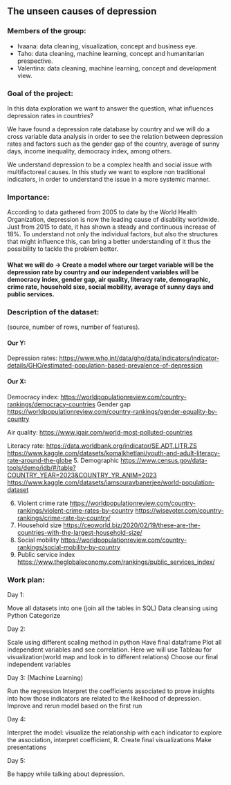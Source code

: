 ## The unseen causes of depression

### Members of the group: 
- Ivaana: data cleaning, visualization, concept and business eye. 
- Taho: data cleaning, machine learning, concept and humanitarian prespective. 
- Valentina: data cleaning, machine learning, concept and development view. 

### Goal of the project: 

In this data exploration we want to answer the question, what influences depression rates in countries? 

We have found a depression rate database by country and we will do a cross variable data analysis in order to see the relation between depression rates and factors such as the gender gap of the country, average of sunny days, income inequality, democracy index, among others. 

We understand depression to be a complex health and social issue with multifactoreal causes. In this study we want to explore non traditional indicators, in order to understand the issue in a more systemic manner. 

### Importance:

According to data gathered from 2005 to date by the World Health Organization, depression is now the leading cause of disability worldwide. Just from 2015 to date, it has shown a steady and continuous increase of 18%. To understand not only the individual factors, but also the structures that might influence this, can bring a better understanding of it thus the possibility to tackle the problem better. 

#### What we will do →  Create a model where our target variable will be the depression rate by country and our independent variables will be democracy index, gender gap, air quality, literacy rate, demographic, crime rate, household sixe, social mobility, average of sunny days and public services. 


### Description of the dataset: 
(source, number of rows, number of features). 
#### Our Y:
Depression rates: 
https://www.who.int/data/gho/data/indicators/indicator-details/GHO/estimated-population-based-prevalence-of-depression

#### Our X: 
Democracy index: 
https://worldpopulationreview.com/country-rankings/democracy-countries
Gender gap
	https://worldpopulationreview.com/country-rankings/gender-equality-by-country

Air quality: https://www.iqair.com/world-most-polluted-countries 

Literacy rate: https://data.worldbank.org/indicator/SE.ADT.LITR.ZS
https://www.kaggle.com/datasets/komalkhetlani/youth-and-adult-literacy-rate-around-the-globe 
5. Demographic
https://www.census.gov/data-tools/demo/idb/#/table?COUNTRY_YEAR=2023&COUNTRY_YR_ANIM=2023 
https://www.kaggle.com/datasets/iamsouravbanerjee/world-population-dataset

6. Violent crime rate
https://worldpopulationreview.com/country-rankings/violent-crime-rates-by-country
https://wisevoter.com/country-rankings/crime-rate-by-country/
7. Household size
https://ceoworld.biz/2020/02/19/these-are-the-countries-with-the-largest-household-size/
8. Social mobility 
https://worldpopulationreview.com/country-rankings/social-mobility-by-country
9. Public service index
https://www.theglobaleconomy.com/rankings/public_services_index/


### Work plan: 


Day 1: 

Move all datasets into one  (join all the tables in SQL)
Data cleansing using Python 
Categorize 

Day 2: 

Scale using different scaling method in python 
Have final dataframe 
Plot all independent variables and see correlation. Here we will use Tableau for visualization(world map and look in to different relations)
Choose our final independent variables 

Day 3: (Machine Learning)

Run the regression 
Interpret the coefficients associated to prove insights into how those indicators are related to the likelihood of depression. 
Improve and rerun model based on the first run 

Day 4: 

Interpret the model: visualize the relationship with each indicator to explore the association, interpret coefficient, R. 
Create final visualizations
Make presentations


Day 5: 

Be happy while talking about depression. 

